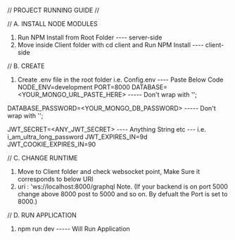 // PROJECT RUNNING GUIDE //

// A. INSTALL NODE MODULES

1. Run NPM Install from Root Folder  ---- server-side
2. Move inside Client folder with cd client and Run NPM Install ---- client-side


// B. CREATE 

1. Create .env file in the root folder i.e. Config.env ---- Paste Below Code
NODE_ENV=development
PORT=8000
DATABASE=<YOUR_MONGO_URL_PASTE_HERE>  ----- Don't wrap with '';

DATABASE_PASSWORD=<YOUR_MONGO_DB_PASSWORD> ----- Don't wrap with '';

JWT_SECRET=<ANY_JWT_SECRET> ---- Anything String etc --- i.e. i_am_ultra_long_password 
JWT_EXPIRES_IN=9d
JWT_COOKIE_EXPIRES_IN=90


// C. CHANGE RUNTIME

1. Move to Client folder and check websocket point, Make Sure it corresponds to below URI
2. uri : 'ws://localhost:8000/graphql 
Note. (If your backend is on port 5000 change above 8000 post to 5000 and so on. By defualt the Port is set to 8000.)


// D. RUN APPLICATION
1. npm run dev -----  Will Run Application


